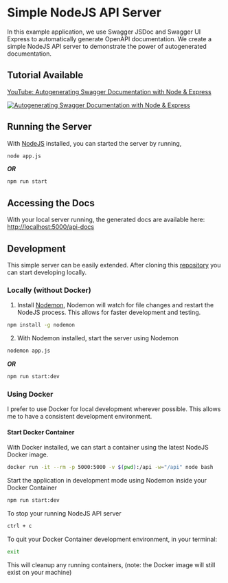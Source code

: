 # Simple NodeJS API Server

In this example application, we use Swagger JSDoc and Swagger UI Express to automatically generate OpenAPI documentation. We create a simple NodeJS API server to demonstrate the power of autogenerated documentation.

## Tutorial Available

[YouTube: Autogenerating Swagger Documentation with Node & Express](https://www.youtube.com/watch?v=apouPYPh_as)

[![Autogenerating Swagger Documentation with Node & Express](assets/autogen-node-swagger-docs.png)](https://www.youtube.com/watch?v=apouPYPh_as "Autogenerating Swagger Documentation with Node & Express")

## Running the Server

With [NodeJS](https://nodejs.org/en/) installed, you can started the server by running,

```sh
node app.js
```

_**OR**_

```sh
npm run start
```

## Accessing the Docs

With your local server running, the generated docs are available here: [http://localhost:5000/api-docs](http://localhost:5000/api-docs)

## Development

This simple server can be easily extended. After cloning this [repository](https://github.com/brian-childress/node-autogenerate-swagger-documentation) you can start developing locally.

### Locally (without Docker)

1) Install [Nodemon](https://www.npmjs.com/package/nodemon), Nodemon will watch for file changes and restart the NodeJS process. This allows for faster development and testing.

```sh
npm install -g nodemon
```

2) With Nodemon installed, start the server using Nodemon

```sh
nodemon app.js
```

_**OR**_

```sh
npm run start:dev
```

### Using Docker

I prefer to use Docker for local development wherever possible. This allows me to have a consistent development environment.

#### Start Docker Container

With Docker installed, we can start a container using the latest NodeJS Docker image.

```sh
docker run -it --rm -p 5000:5000 -v $(pwd):/api -w="/api" node bash
```

Start the application in development mode using Nodemon inside your Docker Container

```sh
npm run start:dev
```

To stop your running NodeJS API server

```sh
ctrl + c
```

To quit your Docker Container development environment, in your terminal:

```sh
exit
```

This will cleanup any running containers, (note: the Docker image will still exist on your machine)